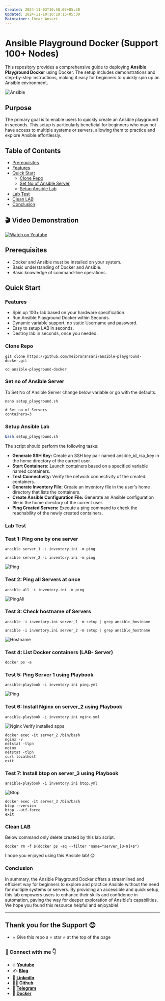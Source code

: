 ```yaml
---
Created: 2024-11-03T10:58:07+05:30
Updated: 2024-11-10T10:18:15+05:30
Maintainer: Ibrar Ansari
---
```

# Ansible Playground Docker (Support 100+ Nodes)
This repository provides a comprehensive guide to deploying **Ansible Playground Docker** using Docker. The setup includes demonstrations and step-by-step instructions, making it easy for beginners to quickly spin up an Ansible environment.

![Ansible](./assets/Ansible_playground.png)
## Purpose

The primary goal is to enable users to quickly create an Ansible playground in seconds. This setup is particularly beneficial for beginners who may not have access to multiple systems or servers, allowing them to practice and explore Ansible effortlessly.

## Table of Contents

- [Prerequisites](#prerequisites)
- [Features](#Features)
- [Quick Start](#quick-start)
	- [Clone Repo](#Clone-Repo)
	- [Set No of Ansible Server](#Set-No-of-Ansible-Server)
	- [Setup Ansible Lab](#Setup-Ansible-Lab)
- [Lab Test](#Lab-Test)
- [Clean LAB](#Clean-LAB)
- [Conclusion](#Conclusion)
## 🎬 Video Demonstration
[![Watch on Youtube](https://i.ytimg.com/vi_webp/Z_7Iu-APgrY/maxresdefault.webp)](https://youtu.be/Z_7Iu-APgrY?si=NXS1AypYAbIIkCqE)

## Prerequisites
- Docker and Ansible must be installed on your system.
- Basic understanding of Docker and Ansible.
- Basic knowledge of command-line operations.
## Quick Start
### Features
- Spin up 100+ lab based on your hardware specification.
- Run Ansible Playground Docker within Seconds.
- Dynamic variable support, no static Username and password.
- Easy to setup LAB in seconds.
- Destroy lab in seconds, once you needed.
### Clone Repo

```
git clone https://github.com/meibraransari/ansible-playground-docker.git
```

```
cd ansible-playground-docker
```
### Set no of Ansible Server

To Set No of Ansible Server change below variable or go with the defaults.
```
nano setup_playground.sh
```

```
# Set no of Servers
containers=3
```

### Setup Ansible Lab
```sh
bash setup_playground.sh
```

The script should perform the following tasks:
- **Generate SSH Key:** Create an SSH key pair named ansible_id_rsa_key in the home directory of the current user.
- **Start Containers:** Launch containers based on a specified variable named containers.
- **Test Connectivity:** Verify the network connectivity of the created containers.
- **Generate Inventory File:** Create an inventory file in the user's home directory that lists the containers.
- **Create Ansible Configuration File:** Generate an Ansible configuration file in the home directory of the current user.
- **Ping Created Servers:** Execute a ping command to check the reachability of the newly created containers.
### Lab Test

### Test 1: Ping one by one server
```
ansible server_1 -i inventory.ini -m ping
```

```
ansible server_2 -i inventory.ini -m ping
```
![Ping](./assets/cping.png)
### Test 2: Ping all Servers at once
```
ansible all -i inventory.ini -m ping
```
![PingAll](./assets/pingall.png)
### Test 3: Check hostname of Servers

```
ansible -i inventory.ini server_1 -m setup | grep ansible_hostname
```
```
ansible -i inventory.ini server_2 -m setup | grep ansible_hostname
```
![Hostname](./assets/hostname.png)
### Test 4: List Docker containers (LAB- Server)
```
docker ps -a
```

### Test 5: Ping Server 1 using Playbook
```
ansible-playbook -i inventory.ini ping.yml
```
![Ping](./assets/ping.png)

### Test 6: Install Nginx on server_2 using Playbook
```
ansible-playbook -i inventory.ini nginx.yml
```

![Nginx](./assets/nginx.png)
Verify installed apps
```
docker exec -it server_2 /bin/bash
nginx -v
netstat -tlpn
nginx 
netstat -tlpn
curl localhost
exit
```

### Test 7: Install btop on server_3 using Playbook
```
ansible-playbook -i inventory.ini btop.yml
```
![Btop](./assets/btop.png)
```
docker exec -it server_3 /bin/bash
btop --version
btop --utf-force
exit
```

### Clean LAB
Below command only delete created by this lab script.

```
docker rm -f $(docker ps -aq --filter "name=^server_[0-9]+$")
```
I hope you enjoyed using this Ansible lab! 😊
### Conclusion
In summary, the Ansible Playground Docker offers a streamlined and efficient way for beginners to explore and practice Ansible without the need for multiple systems or servers. By providing an accessible and quick setup, this lab empowers users to enhance their skills and confidence in automation, paving the way for deeper exploration of Ansible's capabilities. We hope you found this resource helpful and enjoyable!

---
## Thank you for the Support 😊
- ⭐ Give this repo a ⭐ star ⭐ at the top of the page
### 💼 Connect with me 👇

- 🔥 [**Youtube**](https://www.youtube.com/@DevOpsinAction?sub_confirmation=1)
- ✍ [**Blog**](https://ibraransari.blogspot.com/)
- 💼 [**LinkedIn**](https://www.linkedin.com/in/ansariibrar/)
- 👨‍💻 [**Github**](https://github.com/meibraransari?tab=repositories)
- 💬 [**Telegram**](https://t.me/DevOpsinActionTelegram)
- 🐳 [**Docker**](https://hub.docker.com/u/ibraransaridocker)